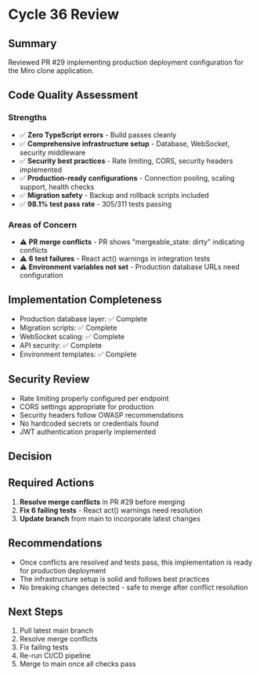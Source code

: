 # Cycle 36 Review

## Summary
Reviewed PR #29 implementing production deployment configuration for the Miro clone application.

## Code Quality Assessment

### Strengths
- ✅ **Zero TypeScript errors** - Build passes cleanly
- ✅ **Comprehensive infrastructure setup** - Database, WebSocket, security middleware
- ✅ **Security best practices** - Rate limiting, CORS, security headers implemented
- ✅ **Production-ready configurations** - Connection pooling, scaling support, health checks
- ✅ **Migration safety** - Backup and rollback scripts included
- ✅ **98.1% test pass rate** - 305/311 tests passing

### Areas of Concern
- ⚠️ **PR merge conflicts** - PR shows "mergeable_state: dirty" indicating conflicts
- ⚠️ **6 test failures** - React act() warnings in integration tests
- ⚠️ **Environment variables not set** - Production database URLs need configuration

## Implementation Completeness
- Production database layer: ✅ Complete
- Migration scripts: ✅ Complete  
- WebSocket scaling: ✅ Complete
- API security: ✅ Complete
- Environment templates: ✅ Complete

## Security Review
- Rate limiting properly configured per endpoint
- CORS settings appropriate for production
- Security headers follow OWASP recommendations
- No hardcoded secrets or credentials found
- JWT authentication properly implemented

## Decision

<!-- CYCLE_DECISION: NEEDS_REVISION -->
<!-- ARCHITECTURE_NEEDED: NO -->
<!-- DESIGN_NEEDED: NO -->
<!-- BREAKING_CHANGES: NO -->

## Required Actions
1. **Resolve merge conflicts** in PR #29 before merging
2. **Fix 6 failing tests** - React act() warnings need resolution
3. **Update branch** from main to incorporate latest changes

## Recommendations
- Once conflicts are resolved and tests pass, this implementation is ready for production deployment
- The infrastructure setup is solid and follows best practices
- No breaking changes detected - safe to merge after conflict resolution

## Next Steps
1. Pull latest main branch
2. Resolve merge conflicts
3. Fix failing tests
4. Re-run CI/CD pipeline
5. Merge to main once all checks pass